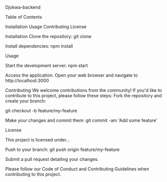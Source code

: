Djokwa-backend

Table of Contents

Installation
Usage
Contributing
License

Installation Clone the repository: git clone

Install dependencies: npm install

Usage

Start the development server:
npm start

Access the application: Open your web browser and navigate to http://localhost:3000

Contributing We welcome contributions from the community! If you'd like to contribute to this project, please follow these steps: Fork the repository and create your branch:

git checkout -b feature/my-feature

Make your changes and commit them: git commit -am 'Add some feature'

License

This project is licensed under...

Push to your branch: git push origin feature/my-feature

Submit a pull request detailing your changes.

Please follow our Code of Conduct and Contributing Guidelines when contributing to this project.

